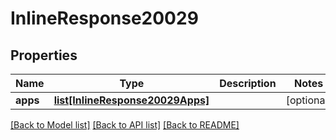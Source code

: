 # InlineResponse20029

## Properties
Name | Type | Description | Notes
------------ | ------------- | ------------- | -------------
**apps** | [**list[InlineResponse20029Apps]**](InlineResponse20029Apps.md) |  | [optional] 

[[Back to Model list]](../README.md#documentation-for-models) [[Back to API list]](../README.md#documentation-for-api-endpoints) [[Back to README]](../README.md)

